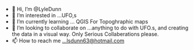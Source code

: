 - 👋 Hi, I’m @LyleDunn
- 👀 I’m interested in ...UFO,s
- 🌱 I’m currently learning ... QGIS For Topoghraphic maps
- 💞️ I’m looking to collaborate on ...anything to do with UFO.s,
     and creating the data in a visual way. Only Serious Collaberations please.
- 📫 How to reach me ...lsdunn63@hotmail.com

<!---
LyleDunn/LyleDunn is a ✨ special ✨ repository because its `README.md` (this file) appears on your GitHub profile.
You can click the Preview link to take a look at your changes.
--->


